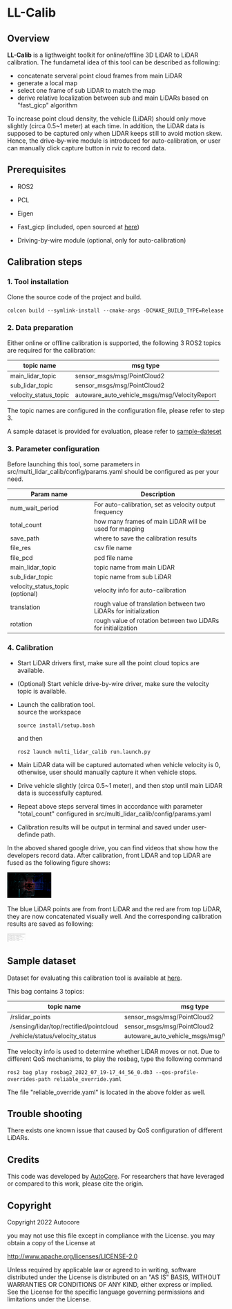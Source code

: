 # LL-Calib

## Overview

**LL-Calib** is a ligthweight toolkit for online/offline 3D LiDAR to LiDAR calibration. The fundametal idea of this tool can be described as following:

- concatenate serveral point cloud frames from main LiDAR
- generate a local map
- select one frame of sub LiDAR to match the map
- derive relative localization between sub and main LiDARs based on "fast_gicp" algorithm

To increase point cloud density, the vehicle (LiDAR) should only move slightly (circa 0.5~1 meter) at each time. In addition, the LiDAR data is supposed to be captured only when LiDAR keeps still to avoid motion skew. Hence, the drive-by-wire module is introduced for auto-calibration, or user can manually click capture button in rviz to record data.

## **Prerequisites**

- ROS2

- PCL

- Eigen

- Fast_gicp (included, open sourced at [here](https://github.com/SMRT-AIST/fast_gicp))

- Driving-by-wire module (optional, only for auto-calibration)

## Calibration steps

### 1. Tool installation

Clone the source code of the project and build.

```shell
colcon build --symlink-install --cmake-args -DCMAKE_BUILD_TYPE=Release
```

### 2. Data preparation

Either online or offline calibration is supported, the following 3 ROS2 topics are required for the calibration:

| topic name | msg type |
| ----- | ----- |
| main_lidar_topic | sensor_msgs/msg/PointCloud2 |
| sub_lidar_topic  | sensor_msgs/msg/PointCloud2 |
| velocity_status_topic | autoware_auto_vehicle_msgs/msg/VelocityReport |

The topic names are configured in the configuration file, please refer to step 3.

A sample dataset is provided for evaluation, please refer to [sample-dateset](#sample-dataset)

### 3. Parameter configuration

Before launching this tool, some parameters in src/multi_lidar_calib/config/params.yaml should be configured as per your need.

| Param name | Description |
| ----- | ----- |
| num_wait_period | For auto-calibration, set as velocity output frequency |
| total_count | how many frames of main LiDAR will be used for mapping |
| save_path | where to save the calibration results |
| file_res | csv file name |
| file_pcd | pcd file name |
| main_lidar_topic | topic name from main LiDAR |
| sub_lidar_topic | topic name from sub LiDAR |
| velocity_status_topic (optional) | velocity info for auto-calibration |
| translation | rough value of translation between two LiDARs for initialization |
| rotation | rough value of rotation between two LiDARs for initialization |

### 4. Calibration

- Start LiDAR drivers first, make sure all the point cloud topics are available.

- (Optional) Start vehicle drive-by-wire driver, make sure the velocity topic is available.

- Launch the calibration tool.  
  source the workspace
  ```shell
  source install/setup.bash
  ```  
  and then
  ```shell
  ros2 launch multi_lidar_calib run.launch.py
  ```

- Main LiDAR data will be captured automated when vehicle velocity is 0, otherwise, user should manually capture it when vehicle stops.

- Drive vehicle slightly (circa 0.5~1 meter), and then stop until main LiDAR data is successfully captured.

- Repeat above steps serveral times in accordance with parameter "total_count" configured in src/multi_lidar_calib/config/params.yaml

- Calibration results will be output in terminal and saved under user-definde path.

In the aboved shared google drive, you can find videos that show how the developers record data. After calibration, front LiDAR and top LiDAR are fused as the following figure shows:

<img src="./src/multi_lidar_calib/pic/result_pcd.png" alt="fixture" style="zoom: 10%;" />

The blue LiDAR points are from front LiDAR and the red are from top LiDAR, they are now concatenated visually well. And the corresponding calibration results are saved as following:

<img src="./src/multi_lidar_calib/pic/result_csv.png" alt="fixture" style="zoom: 10%;" />

## Sample dataset

Dataset for evaluating this calibration tool is available at [here](https://drive.google.com/drive/folders/1htNyQe1U_XgU15yy96wiGHkBOQLqhvh3).

This bag contains 3 topics:

| topic name | msg type |
| ----- | ----- |
| /rslidar_points | sensor_msgs/msg/PointCloud2 |
| /sensing/lidar/top/rectified/pointcloud | sensor_msgs/msg/PointCloud2 |
| /vehicle/status/velocity_status | autoware_auto_vehicle_msgs/msg/VelocityReport |

The velocity info is used to determine whether LiDAR moves or not. Due to different QoS mechanisms, to play the rosbag, type the following command

```shell
ros2 bag play rosbag2_2022_07_19-17_44_56_0.db3 --qos-profile-overrides-path reliable_override.yaml 
```

The file "reliable_override.yaml" is located in the above folder as well.

## Trouble shooting

There exists one known issue that caused by QoS configuration of different LiDARs.

## Credits

This code was developed by [AutoCore](https://autocore.ai/). For researchers that have leveraged or compared to this work, please cite the origin.

## Copyright
Copyright 2022 Autocore

you may not use this file except in compliance with the License.
you may obtain a copy of the License at

   http://www.apache.org/licenses/LICENSE-2.0

Unless required by applicable law or agreed to in writing, software
distributed under the License is distributed on an "AS IS" BASIS,
WITHOUT WARRANTIES OR CONDITIONS OF ANY KIND, either express or implied.
See the License for the specific language governing permissions and
limitations under the License.

